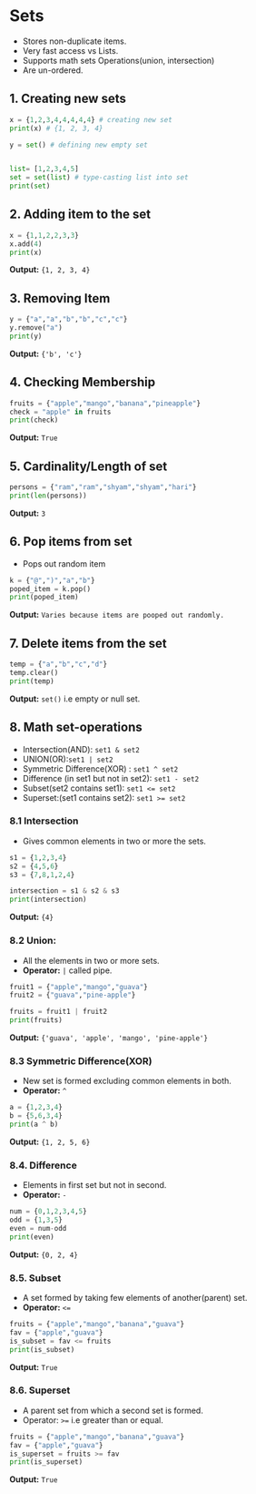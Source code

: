 # Sets
* Stores non-duplicate items.
* Very fast access vs Lists.
* Supports math sets Operations(union, intersection)
* Are un-ordered.

 ## 1. Creating new sets
 ```python
 x = {1,2,3,4,4,4,4,4} # creating new set
print(x) # {1, 2, 3, 4}

y = set() # defining new empty set


list= [1,2,3,4,5]
set = set(list) # type-casting list into set
print(set)
 ``` 

## 2. Adding item to the set
```python
x = {1,1,2,2,3,3}
x.add(4)
print(x)
```
**Output:** ``{1, 2, 3, 4}``

## 3. Removing Item
```python
y = {"a","a","b","b","c","c"}
y.remove("a")
print(y)
```
**Output:** ``{'b', 'c'}``

## 4. Checking Membership
```python
fruits = {"apple","mango","banana","pineapple"}
check = "apple" in fruits
print(check)
```  
**Output:** ``True``

## 5. Cardinality/Length of set
```python
persons = {"ram","ram","shyam","shyam","hari"}
print(len(persons))
``` 
**Output:** ``3``

## 6. Pop items from set
* Pops out random item

```python
k = {"@",")","a","b"}
poped_item = k.pop()
print(poped_item)
``` 
**Output:** ``Varies because items are pooped out randomly.``

## 7. Delete items from the set
```python
temp = {"a","b","c","d"}
temp.clear()
print(temp)
```
**Output:** ``set()`` i.e empty or null set. 

## 8. Math set-operations
* Intersection(AND): ``set1 & set2``
* UNION(OR):``set1 | set2`` 
* Symmetric Difference(XOR) : ``set1 ^ set2``
* Difference (in set1 but not in set2): ``set1 - set2``
* Subset(set2 contains set1): ``set1 <= set2``
* Superset:(set1 contains set2): ``set1 >= set2``

### 8.1 Intersection
* Gives common elements in two or more the sets.
```python
s1 = {1,2,3,4}
s2 = {4,5,6}
s3 = {7,8,1,2,4}

intersection = s1 & s2 & s3
print(intersection)
```

**Output:** ``{4}``

### 8.2 Union:
* All the elements in two or more sets.
* **Operator:** ``|`` called pipe.
 
```python
fruit1 = {"apple","mango","guava"}
fruit2 = {"guava","pine-apple"}

fruits = fruit1 | fruit2
print(fruits)
```

**Output:** ``{'guava', 'apple', 'mango', 'pine-apple'}``

### 8.3 **Symmetric Difference(XOR)**
* New set is formed excluding common elements in both.
* **Operator:** ``^``
 
```python
a = {1,2,3,4}
b = {5,6,3,4}
print(a ^ b)
```

**Output:** ``{1, 2, 5, 6}
``

### 8.4. Difference
* Elements in first set but not in second.
* **Operator:** ``-``
```python
num = {0,1,2,3,4,5}
odd = {1,3,5}
even = num-odd
print(even)
```

**Output:** ``{0, 2, 4}``

### 8.5. Subset
* A set formed by taking few elements of another(parent) set.
* **Operator:** ``<=``

```python
fruits = {"apple","mango","banana","guava"}
fav = {"apple","guava"}
is_subset = fav <= fruits
print(is_subset)
```
**Output:** ``True`` 

### 8.6. Superset
* A parent set from which a second set is formed.
* Operator: ``>=`` i.e greater than or equal. 

```python
fruits = {"apple","mango","banana","guava"}
fav = {"apple","guava"}
is_superset = fruits >= fav
print(is_superset)
```
**Output:** ``True``
